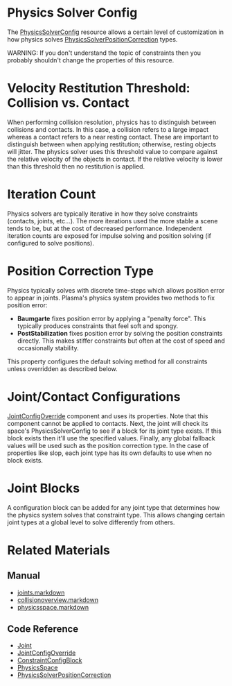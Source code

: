 # Physics Solver Config

The [PhysicsSolverConfig](https://plasmaengine.github.io/PlasmaDocs/Plasma1/C++/code_reference/class_reference/physicssolverconfig.markdown) resource allows a certain level of customization in how physics solves [PhysicsSolverPositionCorrection](https://plasmaengine.github.io/PlasmaDocs/Plasma1/C++/code_reference/enum_reference.markdown#physicssolverpositioncor) types.

WARNING: If you don't understand the topic of constraints then you probably shouldn't change the properties of this resource.

# Velocity Restitution Threshold: Collision vs. Contact

When performing collision resolution, physics has to distinguish between collisions and contacts. In this case, a collision refers to a large impact whereas a contact refers to a near resting contact. These are important to distinguish between when applying restitution; otherwise, resting objects will jitter. The physics solver uses this threshold value to compare against the relative velocity of the objects in contact. If the relative velocity is lower than this threshold then no restitution is applied.

# Iteration Count

Physics solvers are typically iterative in how they solve constraints (contacts, joints, etc...). The more iterations used the more stable a scene tends to be, but at the cost of decreased performance. Independent iteration counts are exposed for impulse solving and position solving (if configured to solve positions).

# Position Correction Type

Physics typically solves with discrete time-steps which allows position error to appear in joints. Plasma's physics system provides two methods to fix position error:
 - **Baumgarte** fixes position error by applying a "penalty force". This typically produces constraints that feel soft and spongy.
 - **PostStabilization** fixes position error by solving the position constraints directly. This makes stiffer constraints but often at the cost of speed and occasionally stability.
 
This property configures the default solving method for all constraints unless overridden as described below.

# Joint/Contact Configurations

[JointConfigOverride](https://plasmaengine.github.io/PlasmaDocs/Plasma1/C++/code_reference/class_reference/jointconfigoverride.markdown) component and uses its properties. Note that this component cannot be applied to contacts. Next, the joint will check its space's PhysicsSolverConfig to see if a block for its joint type exists. If this block exists then it'll use the specified values. Finally, any global fallback values will be used such as the position correction type. In the case of properties like slop, each joint type has its own defaults to use when no block exists.

# Joint Blocks
A configuration block can be added for any joint type that determines how the physics system solves that constraint type. This allows changing certain joint types at a global level to solve differently from others.

# Related Materials
## Manual
- [joints.markdown](https://plasmaengine.github.io/PlasmaDocs/Plasma1/Editor/physics/joints.markdown)
- [collisionoverview.markdown](https://plasmaengine.github.io/PlasmaDocs/Plasma1/Editor/physics/collisionoverview.markdown)
- [physicsspace.markdown](https://plasmaengine.github.io/PlasmaDocs/Plasma1/Editor/physics/physicsspace.markdown)

## Code Reference
- [Joint](https://plasmaengine.github.io/PlasmaDocs/Plasma1/C++/code_reference/class_reference/joint.markdown)
- [JointConfigOverride](https://plasmaengine.github.io/PlasmaDocs/Plasma1/C++/code_reference/class_reference/jointconfigoverride.markdown)
- [ConstraintConfigBlock](https://plasmaengine.github.io/PlasmaDocs/Plasma1/C++/code_reference/class_reference/constraintconfigblock.markdown)
- [PhysicsSpace](https://plasmaengine.github.io/PlasmaDocs/Plasma1/C++/code_reference/class_reference/physicsspace.markdown)
- [PhysicsSolverPositionCorrection](https://plasmaengine.github.io/PlasmaDocs/Plasma1/C++/code_reference/enum_reference.markdown#physicssolverpositioncor) 